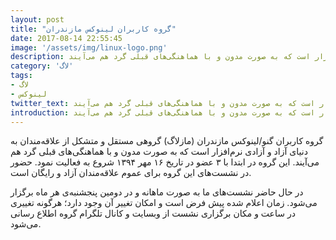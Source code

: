 ```yaml
---
layout: post
title: "گروه کاربران لینوکس مازندران"
date: 2017-08-14 22:55:45
image: '/assets/img/linux-logo.png'
description: گروه کاربران گنو/لینوکس مازندران (مازلاگ) گروهی مستقل و متشکل از علاقه‌مندان به دنیای آزاد و آزادی نرم‌افزار است که به صورت مدون و با هماهنگی‌های قبلی گرد هم می‌آیند.
category: 'لاگ'
tags:
- لاگ
- لینوکس
twitter_text: گروه کاربران گنو/لینوکس مازندران (مازلاگ) گروهی مستقل و متشکل از علاقه‌مندان به دنیای آزاد و آزادی نرم‌افزار است که به صورت مدون و با هماهنگی‌های قبلی گرد هم می‌آیند.
introduction: گروه کاربران گنو/لینوکس مازندران (مازلاگ) گروهی مستقل و متشکل از علاقه‌مندان به دنیای آزاد و آزادی نرم‌افزار است که به صورت مدون و با هماهنگی‌های قبلی گرد هم می‌آیند.
---
```


گروه کاربران گنو/لینوکس مازندران (مازلاگ) گروهی مستقل و متشکل از علاقه‌مندان به دنیای آزاد و آزادی نرم‌افزار است که به صورت مدون و با هماهنگی‌های قبلی گرد هم می‌آیند.
این گروه در ابتدا با ۳ عضو در تاریخ ۱۶ مهر ۱۳۹۴ شروع به فعالیت نمود.
حضور در نشست‌های این گروه برای عموم علاقه‌مندان آزاد و رایگان است.

در حال حاضر نشست‌های ما به صورت ماهانه و در دومین پنجشنبه‌ی هر ماه برگزار می‌شود.
زمان اعلام شده پیش فرض است و امکان تغییر آن وجود دارد؛ هرگونه تغییری در ساعت و مکان برگزاری نشست از وبسایت و کانال تلگرام گروه اطلاع رسانی می‌شود.

